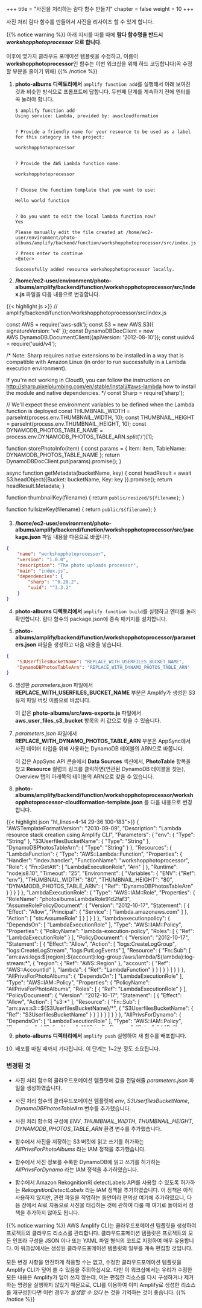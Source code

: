 +++
title = "사진을 처리하는 람다 함수 만들기"
chapter = false
weight = 10
+++

사진 처리 람다 함수를 만들어서 사진을 리사이즈 할 수 있게 합니다.

{{% notice warning %}}
아래 지시를 따를 때에 **람다 함수명을 반드시 _workshopphotoprocessor_ 으로 합니다**.
<br/>
<br/>
이후에 몇가지 클라우드 포메이션 템플릿을 수정하고, 이름이 **workshopphotoprocessor**인 함수는 이번 워크샵을 위해 하드 코딩합니다(꼭 수정할 부분을 줄이기 위해)
{{% /notice %}}

1. **photo-albums 디렉토리에서** `amplify function add`를 실행해서 아래 보여진 것과 비슷한 방식으로 프롬프트에 답합니다. 두번째 단계를 계속하기 전에 엔터를 꼭 눌러야 합니다.
	```text
	$ amplify function add
	Using service: Lambda, provided by: awscloudformation


	? Provide a friendly name for your resource to be used as a label for this category in the project: 

	workshopphotoprocessor


	? Provide the AWS Lambda function name: 

	workshopphotoprocessor


	? Choose the function template that you want to use: 

	Hello world function


	? Do you want to edit the local lambda function now? 
	Yes

	Please manually edit the file created at /home/ec2-user/environment/photo-albums/amplify/backend/function/workshopphotoprocessor/src/index.js

	? Press enter to continue 
	<Enter>

	Successfully added resource workshopphotoprocessor locally.
	```


2. **/home/ec2-user/environment/photo-albums/amplify/backend/function/workshopphotoprocessor/src/index.js** 파일을 다음 내용으로 변경합니다.
<div style="height: 560px; overflow-y: scroll; margin: 0;">
{{< highlight js >}}
// amplify/backend/function/workshopphotoprocessor/src/index.js

const AWS = require('aws-sdk');
const S3 = new AWS.S3({ signatureVersion: 'v4' });
const DynamoDBDocClient = new AWS.DynamoDB.DocumentClient({apiVersion: '2012-08-10'});
const uuidv4 = require('uuid/v4');

/*
Note: Sharp requires native extensions to be installed in a way that is compatible
with Amazon Linux (in order to run successfully in a Lambda execution environment).

If you're not working in Cloud9, you can follow the instructions on http://sharp.pixelplumbing.com/en/stable/install/#aws-lambda how to install the module and native dependencies.
*/
const Sharp = require('sharp');

// We'll expect these environment variables to be defined when the Lambda function is deployed
const THUMBNAIL_WIDTH = parseInt(process.env.THUMBNAIL_WIDTH, 10);
const THUMBNAIL_HEIGHT = parseInt(process.env.THUMBNAIL_HEIGHT, 10);
const DYNAMODB_PHOTOS_TABLE_NAME = process.env.DYNAMODB_PHOTOS_TABLE_ARN.split('/')[1];

function storePhotoInfo(item) {
	const params = {
		Item: item,
		TableName: DYNAMODB_PHOTOS_TABLE_NAME
	};
	return DynamoDBDocClient.put(params).promise();
}

async function getMetadata(bucketName, key) {
	const headResult = await S3.headObject({Bucket: bucketName, Key: key }).promise();
	return headResult.Metadata;
}

function thumbnailKey(filename) {
	return `public/resized/${filename}`;
}

function fullsizeKey(filename) {
	return `public/${filename}`;
}

function makeThumbnail(photo) {
	return Sharp(photo).resize(THUMBNAIL_WIDTH, THUMBNAIL_HEIGHT).toBuffer();
}

async function resize(bucketName, key) {
	const originalPhoto = (await S3.getObject({ Bucket: bucketName, Key: key }).promise()).Body;
	const originalPhotoName = key.replace('uploads/', '');
	const originalPhotoDimensions = await Sharp(originalPhoto).metadata();

	const thumbnail = await makeThumbnail(originalPhoto);

	await Promise.all([
		S3.putObject({
			Body: thumbnail,
			Bucket: bucketName,
			Key: thumbnailKey(originalPhotoName),
		}).promise(),

		S3.copyObject({
			Bucket: bucketName,
			CopySource: bucketName + '/' + key,
			Key: fullsizeKey(originalPhotoName),
		}).promise(),
	]);

	await S3.deleteObject({
		Bucket: bucketName,
		Key: key
	}).promise();

	return {
		photoId: originalPhotoName,
		
		thumbnail: {
			key: thumbnailKey(originalPhotoName),
			width: THUMBNAIL_WIDTH,
			height: THUMBNAIL_HEIGHT
		},

		fullsize: {
			key: fullsizeKey(originalPhotoName),
			width: originalPhotoDimensions.width,
			height: originalPhotoDimensions.height
		}
	};
};

async function processRecord(record) {
	const bucketName = record.s3.bucket.name;
	const key = record.s3.object.key;
	
	if (key.indexOf('uploads') != 0) return;
	
	const metadata = await getMetadata(bucketName, key);
	const sizes = await resize(bucketName, key);    
	const id = uuidv4();
	const item = {
		id: id,
		owner: metadata.owner,
		photoAlbumId: metadata.albumid,
		bucket: bucketName,
		thumbnail: sizes.thumbnail,
		fullsize: sizes.fullsize,
		createdAt: new Date().getTime()
	}
	await storePhotoInfo(item);
}

exports.handler = async (event, context, callback) => {
	try {
		event.Records.forEach(processRecord);
		callback(null, { status: 'Photo Processed' });
	}
	catch (err) {
		console.error(err);
		callback(err);
	}
};
{{< /highlight >}}
</div>


3. **/home/ec2-user/environment/photo-albums/amplify/backend/function/workshopphotoprocessor/src/package.json** 파일 내용을 다음으로 바꿉니다.
```json
{
	"name": "workshopphotoprocessor",
	"version": "1.0.0",
	"description": "The photo uploads processor",
	"main": "index.js",
	"dependencies": {
		"sharp": "^0.20.2",
		"uuid": "^3.3.2"
	}
}
```


4. **photo-albums 디렉토리에서** `amplify function build`를 실행하고 엔터를 눌러 확인합니다. 람다 함수의 package.json에 종속 패키지를 설치합니다.


5. **photo-albums/amplify/backend/function/workshopphotoprocessor/parameters.json** 파일을 생성하고 다음 내용을 넣습니다.
```json
{
	"S3UserfilesBucketName": "REPLACE_WITH_USERFILES_BUCKET_NAME",
	"DynamoDBPhotosTableArn": "REPLACE_WITH_DYNAMO_PHOTOS_TABLE_ARN"
}
```

6. 생성한 *parameters.json* 파일에서 **REPLACE_WITH_USERFILES_BUCKET_NAME** 부분은 Amplify가 생성한 S3 유저 파일 버킷 이름으로 바꿉니다.

	이 값은 **photo-albums/src/aws-exports.js** 파일에서 **aws_user_files_s3_bucket** 항목의 키 값으로 찾을 수 있습니다.


7. *parameters.json* 파일에서 **REPLACE_WITH_DYNAMO_PHOTOS_TABLE_ARN** 부분은 AppSync에서 사진 데이터 타입을 위해 사용하는 DynamoDB 테이블의 ARN으로 바꿉니다.
   
	이 값은 AppSync API 콘솔에서 **Data Sources** 섹션에서, **PhotoTable** 항목을 찾고 **Resource** 컬럼의 링크를 클릭하면(연관된 DynamoDB 테이블을 찾는), Overview 탭의 아래쪽의 테이블의 ARN으로 찾을 수 있습니다.


8.  **photo-albums/amplify/backend/function/workshopphotoprocessor/workshopphotoprocessor-cloudformation-template.json** 를 다음 내용으로 변경합니다.
<div style="height: 550px; overflow-y: scroll;">
{{< highlight json "hl_lines=4-14 29-36 100-183">}}
{
	"AWSTemplateFormatVersion": "2010-09-09",
	"Description": "Lambda resource stack creation using Amplify CLI",
	"Parameters": {
		"env": {
            "Type": "String"
        },
		"S3UserfilesBucketName": {
			"Type": "String"
		},
		"DynamoDBPhotosTableArn": {
			"Type": "String"
		}
	},
	"Resources": {
		"LambdaFunction": {
			"Type": "AWS::Lambda::Function",
			"Properties": {
				"Handler": "index.handler",
				"FunctionName": "workshopphotoprocessor",
				"Role": {
					"Fn::GetAtt": [
						"LambdaExecutionRole",
						"Arn"
					]
				},
				"Runtime": "nodejs8.10",
				"Timeout": "25",
				"Environment": {
					"Variables": {
						"ENV": {"Ref": "env"},
						"THUMBNAIL_WIDTH": "80",
						"THUMBNAIL_HEIGHT": "80",
						"DYNAMODB_PHOTOS_TABLE_ARN": { "Ref": "DynamoDBPhotosTableArn" }
					}
				}
			}
		},
		"LambdaExecutionRole": {
			"Type": "AWS::IAM::Role",
			"Properties": {
				"RoleName": "photoalbumsLambdaRole91d2faf3",
				"AssumeRolePolicyDocument": {
					"Version": "2012-10-17",
					"Statement": [
						{
							"Effect": "Allow",
							"Principal": {
								"Service": [
									"lambda.amazonaws.com"
								]
							},
							"Action": [
								"sts:AssumeRole"
							]
						}
					]
				}
			}
		},
		"lambdaexecutionpolicy": {
			"DependsOn": [
				"LambdaExecutionRole"
			],
			"Type": "AWS::IAM::Policy",
			"Properties": {
				"PolicyName": "lambda-execution-policy",
				"Roles": [
					{
						"Ref": "LambdaExecutionRole"
					}
				],
				"PolicyDocument": {
					"Version": "2012-10-17",
					"Statement": [
						{
							"Effect": "Allow",
							"Action": [
								"logs:CreateLogGroup",
								"logs:CreateLogStream",
								"logs:PutLogEvents"
							],
							"Resource": {
								"Fn::Sub": [
									"arn:aws:logs:${region}:${account}:log-group:/aws/lambda/${lambda}:log-stream:*",
									{
										"region": {
											"Ref": "AWS::Region"
										},
										"account": {
											"Ref": "AWS::AccountId"
										},
										"lambda": {
											"Ref": "LambdaFunction"
										}
									}
								]
							}
						}
					]
				}
			}
		},
		"AllPrivsForPhotoAlbums": {
			"DependsOn": [
				"LambdaExecutionRole"
			],
			"Type": "AWS::IAM::Policy",
			"Properties": {
				"PolicyName": "AllPrivsForPhotoAlbums",
				"Roles": [
					{
						"Ref": "LambdaExecutionRole"
					}
				],
				"PolicyDocument": {
					"Version": "2012-10-17",
					"Statement": [
						{
							"Effect": "Allow",
							"Action": [
								"s3:*"
							],
							"Resource": {
								"Fn::Sub": [
									"arn:aws:s3:::${S3UserfilesBucketName}/*",
									{
										"S3UserfilesBucketName": {
											"Ref": "S3UserfilesBucketName"
										}
									}
								]
							}
						}
					]
				}
			}
		},
		"AllPrivsForDynamo": {
			"DependsOn": [
				"LambdaExecutionRole"
			],
			"Type": "AWS::IAM::Policy",
			"Properties": {
				"PolicyName": "AllPrivsForDynamo",
				"Roles": [
					{
						"Ref": "LambdaExecutionRole"
					}
				],
				"PolicyDocument": {
					"Version": "2012-10-17",
					"Statement": [
						{
							"Effect": "Allow",
							"Action": [
								"dynamodb:*"
							],
							"Resource": {
								"Ref": "DynamoDBPhotosTableArn"
							}
						}
					]
				}
			}
		},
		"RekognitionDetectLabels": {
			"DependsOn": [ "LambdaExecutionRole" ],
			"Type": "AWS::IAM::Policy",
			"Properties": {
				"PolicyName": "RekognitionDetectLabels",
				"Roles": [ { "Ref": "LambdaExecutionRole" } ],
				"PolicyDocument": {
					"Version": "2012-10-17",
					"Statement": [
						{
							"Effect": "Allow",
							"Action": [
								"rekognition:detectLabels"
							],
							"Resource": "*"
						}
					]
				}
			}
		}		
	},
	"Outputs": {
		"Name": {
			"Value": {
				"Ref": "LambdaFunction"
			}
		},
		"Arn": {
			"Value": {
				"Fn::GetAtt": [
					"LambdaFunction",
					"Arn"
				]
			}
		},
		"Region": {
			"Value": {
				"Ref": "AWS::Region"
			}
		}
	}
}
{{< /highlight >}}
</div>

9. **photo-albums 디렉터리에서** `amplify push` 실행하여 새 함수를 배포합니다.

10. 배포를 마칠 때까지 기다립니다. 이 단계는 1~2분 정도 소요됩니다.

### 변경된 것
- 사진 처리 함수의 클라우드포메이션 템플릿에 값을 전달해줄 *parameters.json* 파일을 생성하였습니다.

- 사진 처리 함수의 클라우드포메이션 템플릿에 *env*, *S3UserfilesBucketName*, *DynamoDBPhotosTableArn* 변수를 추가했습니다.

- 사진 처리 함수의 구성에 *ENV*, *THUMBNAIL_WIDTH*, *THUMBNAIL_HEIGHT*, *DYNAMODB_PHOTOS_TABLE_ARN* 환경 변수를 추가했습니다.

- 함수에서 사진을 저장하는 S3 버킷에 읽고 쓰기를 허가하는 *AllPrivsForPhotoAlbums* 라는 IAM 정책을 추가했습니다.

- 함수에서 사진 정보를 수록한 DynamoDB에 읽고 쓰기를 허가하는 *AllPrivsForDynamo* 라는 IAM 정책을 추가하였습니다.

- 함수에서 Amazon Rekognition의 detectLabels API를 사용할 수 있도록 허가하는 *RekognitionDetectLabels* 라는 IAM 정책을 추가하였습니다. 이 정책은 아직 사용하지 않지만, 관련 파일을 작업하는 동안이라 편의상 여기에 추가하였으니, 다음 장에서 AI로 자동으로 사진을 태깅하는 것에 관하여 다룰 때 여기로 돌아와서 정책을 추가하지 않아도 됩니다.

{{% notice warning %}}
AWS Amplify CLI는 클라우드포메이션 템플릿을 생성하여 프로젝트의 클라우드 리소스를 관리합니다. 클라우드포메이션 템플릿은 프로젝트의 모든 인프라 구성을 JSON 이나 또는 YAML 파일 형식의 코드로 지정하여 매우 유용합니다. 이 워크샵에서는 생성된 클라우드포메이션 템플릿의 일부를 계속 편집할 것입니다.
<br/> <br/>
모든 변경 사항을 안전하게 적용할 수는 없고, 수정한 클라우드포메이션 템플릿을 Amplify CLI가 덮어 쓸 수 있음을 주의하십시요. 다만 이 워크샵에서는 우리가 수정한 모든 내용은 Amplify가 덮어 쓰지 않는데, 이는 편집한 리소스를 다시 구성하거나 제거하는 명령을 실행하지 않았기 때문으로, CLI를 이용하여 이미 Amplify로 생성한 리소스를 재구성한다면 이런 경우가 _발생할 수 있다_ 는 것을 기억하는 것이 좋습니다.
{{% /notice %}}